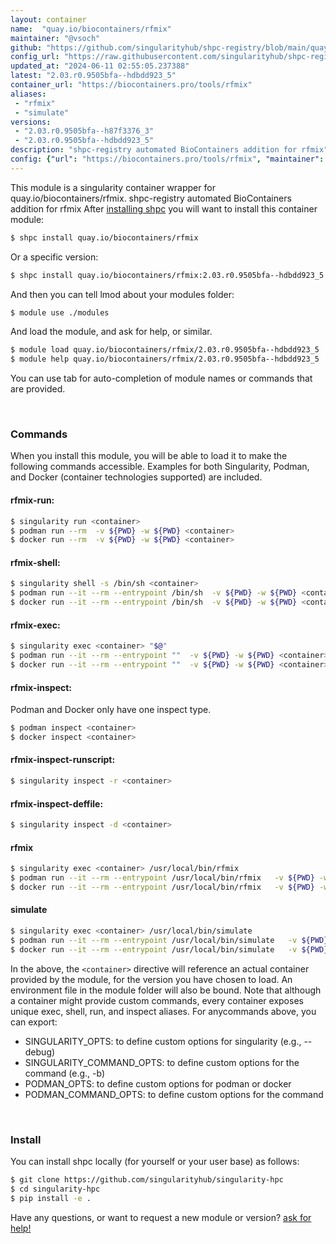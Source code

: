 ```yaml
---
layout: container
name:  "quay.io/biocontainers/rfmix"
maintainer: "@vsoch"
github: "https://github.com/singularityhub/shpc-registry/blob/main/quay.io/biocontainers/rfmix/container.yaml"
config_url: "https://raw.githubusercontent.com/singularityhub/shpc-registry/main/quay.io/biocontainers/rfmix/container.yaml"
updated_at: "2024-06-11 02:55:05.237388"
latest: "2.03.r0.9505bfa--hdbdd923_5"
container_url: "https://biocontainers.pro/tools/rfmix"
aliases:
 - "rfmix"
 - "simulate"
versions:
 - "2.03.r0.9505bfa--h87f3376_3"
 - "2.03.r0.9505bfa--hdbdd923_5"
description: "shpc-registry automated BioContainers addition for rfmix"
config: {"url": "https://biocontainers.pro/tools/rfmix", "maintainer": "@vsoch", "description": "shpc-registry automated BioContainers addition for rfmix", "latest": {"2.03.r0.9505bfa--hdbdd923_5": "sha256:b2c59b85ebe24f9518ae88aa1e6364184da5da4d5941e238d5bc404d64d452d8"}, "tags": {"2.03.r0.9505bfa--h87f3376_3": "sha256:d86bf897af37bd05d4b933597ee9e6b07117e76d946f65439986f0a5609eb005", "2.03.r0.9505bfa--hdbdd923_5": "sha256:b2c59b85ebe24f9518ae88aa1e6364184da5da4d5941e238d5bc404d64d452d8"}, "docker": "quay.io/biocontainers/rfmix", "aliases": {"rfmix": "/usr/local/bin/rfmix", "simulate": "/usr/local/bin/simulate"}}
---
```


This module is a singularity container wrapper for quay.io/biocontainers/rfmix.
shpc-registry automated BioContainers addition for rfmix
After [installing shpc](#install) you will want to install this container module:


```bash
$ shpc install quay.io/biocontainers/rfmix
```

Or a specific version:

```bash
$ shpc install quay.io/biocontainers/rfmix:2.03.r0.9505bfa--hdbdd923_5
```

And then you can tell lmod about your modules folder:

```bash
$ module use ./modules
```

And load the module, and ask for help, or similar.

```bash
$ module load quay.io/biocontainers/rfmix/2.03.r0.9505bfa--hdbdd923_5
$ module help quay.io/biocontainers/rfmix/2.03.r0.9505bfa--hdbdd923_5
```

You can use tab for auto-completion of module names or commands that are provided.

<br>

### Commands

When you install this module, you will be able to load it to make the following commands accessible.
Examples for both Singularity, Podman, and Docker (container technologies supported) are included.

#### rfmix-run:

```bash
$ singularity run <container>
$ podman run --rm  -v ${PWD} -w ${PWD} <container>
$ docker run --rm  -v ${PWD} -w ${PWD} <container>
```

#### rfmix-shell:

```bash
$ singularity shell -s /bin/sh <container>
$ podman run --it --rm --entrypoint /bin/sh  -v ${PWD} -w ${PWD} <container>
$ docker run --it --rm --entrypoint /bin/sh  -v ${PWD} -w ${PWD} <container>
```

#### rfmix-exec:

```bash
$ singularity exec <container> "$@"
$ podman run --it --rm --entrypoint ""  -v ${PWD} -w ${PWD} <container> "$@"
$ docker run --it --rm --entrypoint ""  -v ${PWD} -w ${PWD} <container> "$@"
```

#### rfmix-inspect:

Podman and Docker only have one inspect type.

```bash
$ podman inspect <container>
$ docker inspect <container>
```

#### rfmix-inspect-runscript:

```bash
$ singularity inspect -r <container>
```

#### rfmix-inspect-deffile:

```bash
$ singularity inspect -d <container>
```


#### rfmix

```bash
$ singularity exec <container> /usr/local/bin/rfmix
$ podman run --it --rm --entrypoint /usr/local/bin/rfmix   -v ${PWD} -w ${PWD} <container> -c " $@"
$ docker run --it --rm --entrypoint /usr/local/bin/rfmix   -v ${PWD} -w ${PWD} <container> -c " $@"
```


#### simulate

```bash
$ singularity exec <container> /usr/local/bin/simulate
$ podman run --it --rm --entrypoint /usr/local/bin/simulate   -v ${PWD} -w ${PWD} <container> -c " $@"
$ docker run --it --rm --entrypoint /usr/local/bin/simulate   -v ${PWD} -w ${PWD} <container> -c " $@"
```



In the above, the `<container>` directive will reference an actual container provided
by the module, for the version you have chosen to load. An environment file in the
module folder will also be bound. Note that although a container
might provide custom commands, every container exposes unique exec, shell, run, and
inspect aliases. For anycommands above, you can export:

 - SINGULARITY_OPTS: to define custom options for singularity (e.g., --debug)
 - SINGULARITY_COMMAND_OPTS: to define custom options for the command (e.g., -b)
 - PODMAN_OPTS: to define custom options for podman or docker
 - PODMAN_COMMAND_OPTS: to define custom options for the command

<br>

### Install

You can install shpc locally (for yourself or your user base) as follows:

```bash
$ git clone https://github.com/singularityhub/singularity-hpc
$ cd singularity-hpc
$ pip install -e .
```

Have any questions, or want to request a new module or version? [ask for help!](https://github.com/singularityhub/singularity-hpc/issues)